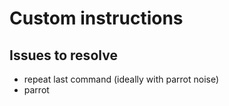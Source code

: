 # Custom instructions

## Issues to resolve
- repeat last command (ideally with parrot noise)
- parrot
